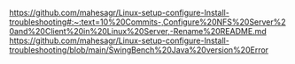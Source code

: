 https://github.com/mahesagr/Linux-setup-configure-Install-troubleshooting#:~:text=10%20Commits-,Configure%20NFS%20Server%20and%20Client%20in%20Linux%20Server,-Rename%20README.md
https://github.com/mahesagr/Linux-setup-configure-Install-troubleshooting/blob/main/SwingBench%20Java%20version%20Error
